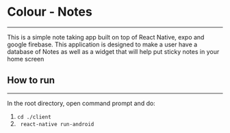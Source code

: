 # Colour - Notes
---
This is a simple note taking app built on top of React Native, expo and google firebase. This application is designed to make a user have a database of Notes as well as a widget that will help put sticky notes in your home screen

## How to run
---
In the root directory, open command prompt and do:
1. ```cd ./client```
2. ``` react-native run-android```
